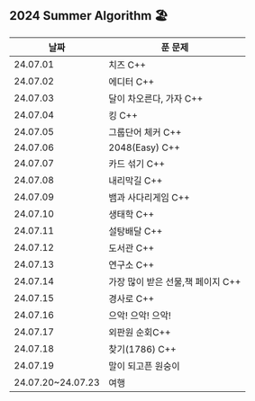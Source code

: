 ## 2024 Summer Algorithm 🏖

| 날짜              | 푼 문제                           |
| ----------------- | --------------------------------- |
| 24.07.01          | 치즈 C++                          |
| 24.07.02          | 에디터 C++                        |
| 24.07.03          | 달이 차오른다, 가자 C++           |
| 24.07.04          | 킹 C++                            |
| 24.07.05          | 그룹단어 체커 C++                 |
| 24.07.06          | 2048(Easy) C++                    |
| 24.07.07          | 카드 섞기 C++                     |
| 24.07.08          | 내리막길 C++                      |
| 24.07.09          | 뱀과 사다리게임 C++               |
| 24.07.10          | 생태학 C++                        |
| 24.07.11          | 설탕배달 C++                      |
| 24.07.12          | 도서관 C++                        |
| 24.07.13          | 연구소 C++                        |
| 24.07.14          | 가장 많이 받은 선물,책 페이지 C++ |
| 24.07.15          | 경사로 C++                        |
| 24.07.16          | 으악! 으악! 으악!                 |
| 24.07.17          | 외판원 순회C++                    |
| 24.07.18          | 찾기(1786) C++                    |
| 24.07.19          | 말이 되고픈 원숭이                |
| 24.07.20~24.07.23 | 여행                              |
